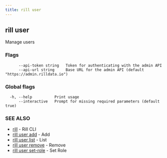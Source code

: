 ```yaml
---
title: rill user
---
```

## rill user

Manage users

### Flags

```
      --api-token string   Token for authenticating with the admin API
      --api-url string     Base URL for the admin API (default "https://admin.rilldata.io")
```

### Global flags

```
  -h, --help          Print usage
      --interactive   Prompt for missing required parameters (default true)
```

### SEE ALSO

* [rill](../cli.md)	 - Rill CLI
* [rill user add](add.md)	 - Add
* [rill user list](list.md)	 - List
* [rill user remove](remove.md)	 - Remove
* [rill user set-role](set-role.md)	 - Set Role

